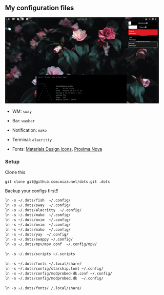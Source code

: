 ## My configuration files

<img src="/.screenshots/proximanova.png" alt="Linux" />

* WM: `sway`

* Bar: `waybar`

* Notification: `mako`

* Terminal: `alacritty`

* Fonts: [Materials Design Icons](https://materialdesignicons.com/), [Proxima Nova](https://aur.archlinux.org/packages/ttf-clear-sans/)

### Setup
Clone this 
```
git clone git@github.com:mizzunet/dots.git .dots
```
Backup your configs first!!
```
ln -s ~/.dots/fish  ~/.config/
ln -s ~/.dots/sway  ~/.config/
ln -s ~/.dots/alacritty  ~/.config/
ln -s ~/.dots/mako  ~/.config/
ln -s ~/.dots/nvim  ~/.config/
ln -s ~/.dots/nvim  ~/.config/
ln -s ~/.dots/mako  ~/.config/
ln -s ~/.dots/yay  ~/.config/
ln -s ~/.dots/swappy ~/.config/
ln -s ~/.dots/mpv/mpv.conf  ~/.config/mpv/

ln -s ~/.dots/scripts ~/.scripts

ln -s ~/.dots/fonts ~/.local/share/
ln -s ~/.dots/config/starship.toml ~/.config/
ln -s ~/.dots/config/modprobed-db.conf ~/.config/
ln -s ~/.dots/config/modprobed.db  ~/.config/

ln -s ~/.dots/fonts/ /.local/share/
```
